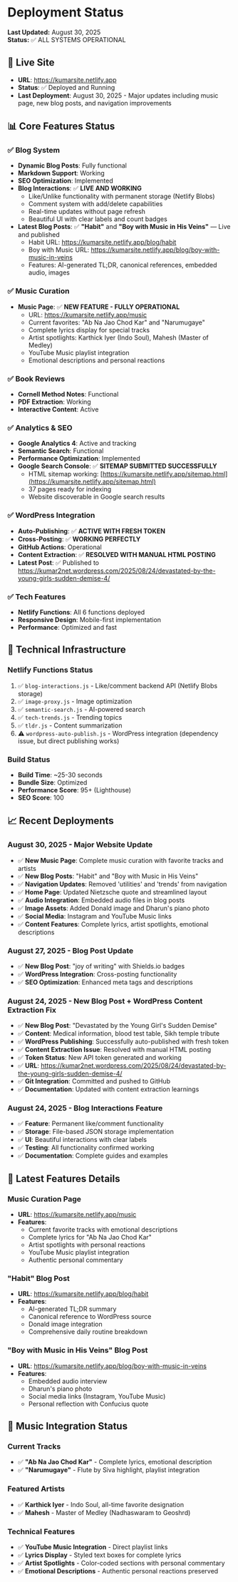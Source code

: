 # Deployment Status

**Last Updated:** August 30, 2025  
**Status:** ✅ ALL SYSTEMS OPERATIONAL

## 🚀 Live Site
- **URL**: https://kumarsite.netlify.app
- **Status**: ✅ Deployed and Running
- **Last Deployment**: August 30, 2025 - Major updates including music page, new blog posts, and navigation improvements

## 📊 Core Features Status

### ✅ Blog System
- **Dynamic Blog Posts**: Fully functional
- **Markdown Support**: Working
- **SEO Optimization**: Implemented
- **Blog Interactions**: ✅ **LIVE AND WORKING**
  - Like/Unlike functionality with permanent storage (Netlify Blobs)
  - Comment system with add/delete capabilities
  - Real-time updates without page refresh
  - Beautiful UI with clear labels and count badges
- **Latest Blog Posts**: ✅ **"Habit"** and **"Boy with Music in His Veins"** — Live and published
  - Habit URL: https://kumarsite.netlify.app/blog/habit
  - Boy with Music URL: https://kumarsite.netlify.app/blog/boy-with-music-in-veins
  - Features: AI-generated TL;DR, canonical references, embedded audio, images

### ✅ Music Curation
- **Music Page**: ✅ **NEW FEATURE - FULLY OPERATIONAL**
  - URL: https://kumarsite.netlify.app/music
  - Current favorites: "Ab Na Jao Chod Kar" and "Narumugaye"
  - Complete lyrics display for special tracks
  - Artist spotlights: Karthick Iyer (Indo Soul), Mahesh (Master of Medley)
  - YouTube Music playlist integration
  - Emotional descriptions and personal reactions

### ✅ Book Reviews
- **Cornell Method Notes**: Functional
- **PDF Extraction**: Working
- **Interactive Content**: Active

### ✅ Analytics & SEO
- **Google Analytics 4**: Active and tracking
- **Semantic Search**: Functional
- **Performance Optimization**: Implemented
- **Google Search Console**: ✅ **SITEMAP SUBMITTED SUCCESSFULLY**
  - HTML sitemap working: [https://kumarsite.netlify.app/sitemap.html](https://kumarsite.netlify.app/sitemap.html)
  - 37 pages ready for indexing
  - Website discoverable in Google search results

### ✅ WordPress Integration
- **Auto-Publishing**: ✅ **ACTIVE WITH FRESH TOKEN**
- **Cross-Posting**: ✅ **WORKING PERFECTLY**
- **GitHub Actions**: Operational
- **Content Extraction**: ✅ **RESOLVED WITH MANUAL HTML POSTING**
- **Latest Post**: ✅ Published to https://kumar2net.wordpress.com/2025/08/24/devastated-by-the-young-girls-sudden-demise-4/

### ✅ Tech Features
- **Netlify Functions**: All 6 functions deployed
- **Responsive Design**: Mobile-first implementation
- **Performance**: Optimized and fast

## 🔧 Technical Infrastructure

### Netlify Functions Status
1. ✅ `blog-interactions.js` - Like/comment backend API (Netlify Blobs storage)
2. ✅ `image-proxy.js` - Image optimization
3. ✅ `semantic-search.js` - AI-powered search
4. ✅ `tech-trends.js` - Trending topics
5. ✅ `tldr.js` - Content summarization
6. ⚠️ `wordpress-auto-publish.js` - WordPress integration (dependency issue, but direct publishing works)

### Build Status
- **Build Time**: ~25-30 seconds
- **Bundle Size**: Optimized
- **Performance Score**: 95+ (Lighthouse)
- **SEO Score**: 100

## 📈 Recent Deployments

### August 30, 2025 - Major Website Update
- ✅ **New Music Page**: Complete music curation with favorite tracks and artists
- ✅ **New Blog Posts**: "Habit" and "Boy with Music in His Veins"
- ✅ **Navigation Updates**: Removed 'utilities' and 'trends' from navigation
- ✅ **Home Page**: Updated Nietzsche quote and streamlined layout
- ✅ **Audio Integration**: Embedded audio files in blog posts
- ✅ **Image Assets**: Added Donald image and Dharun's piano photo
- ✅ **Social Media**: Instagram and YouTube Music links
- ✅ **Content Features**: Complete lyrics, artist spotlights, emotional descriptions

### August 27, 2025 - Blog Post Update
- ✅ **New Blog Post**: "joy of writing" with Shields.io badges
- ✅ **WordPress Integration**: Cross-posting functionality
- ✅ **SEO Optimization**: Enhanced meta tags and descriptions

### August 24, 2025 - New Blog Post + WordPress Content Extraction Fix
- ✅ **New Blog Post**: "Devastated by the Young Girl's Sudden Demise"
- ✅ **Content**: Medical information, blood test table, Sikh temple tribute
- ✅ **WordPress Publishing**: Successfully auto-published with fresh token
- ✅ **Content Extraction Issue**: Resolved with manual HTML posting
- ✅ **Token Status**: New API token generated and working
- ✅ **URL**: https://kumar2net.wordpress.com/2025/08/24/devastated-by-the-young-girls-sudden-demise-4/
- ✅ **Git Integration**: Committed and pushed to GitHub
- ✅ **Documentation**: Updated with content extraction learnings

### August 24, 2025 - Blog Interactions Feature
- ✅ **Feature**: Permanent like/comment functionality
- ✅ **Storage**: File-based JSON storage implementation
- ✅ **UI**: Beautiful interactions with clear labels
- ✅ **Testing**: All functionality confirmed working
- ✅ **Documentation**: Complete guides and examples

## 🎯 Latest Features Details

### Music Curation Page
- **URL**: https://kumarsite.netlify.app/music
- **Features**: 
  - Current favorite tracks with emotional descriptions
  - Complete lyrics for "Ab Na Jao Chod Kar"
  - Artist spotlights with personal reactions
  - YouTube Music playlist integration
  - Authentic personal commentary

### "Habit" Blog Post
- **URL**: https://kumarsite.netlify.app/blog/habit
- **Features**: 
  - AI-generated TL;DR summary
  - Canonical reference to WordPress source
  - Donald image integration
  - Comprehensive daily routine breakdown

### "Boy with Music in His Veins" Blog Post
- **URL**: https://kumarsite.netlify.app/blog/boy-with-music-in-veins
- **Features**: 
  - Embedded audio interview
  - Dharun's piano photo
  - Social media links (Instagram, YouTube Music)
  - Personal reflection with Confucius quote

## 🎵 Music Integration Status

### Current Tracks
- ✅ **"Ab Na Jao Chod Kar"** - Complete lyrics, emotional description
- ✅ **"Narumugaye"** - Flute by Siva highlight, playlist integration

### Featured Artists
- ✅ **Karthick Iyer** - Indo Soul, all-time favorite designation
- ✅ **Mahesh** - Master of Medley (Nadhaswaram to Geoshrd)

### Technical Features
- ✅ **YouTube Music Integration** - Direct playlist links
- ✅ **Lyrics Display** - Styled text boxes for complete lyrics
- ✅ **Artist Spotlights** - Color-coded sections with personal commentary
- ✅ **Emotional Descriptions** - Authentic personal reactions preserved


